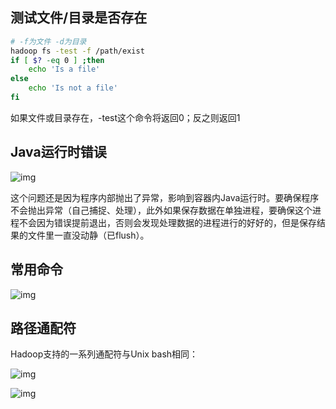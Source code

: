 ## 测试文件/目录是否存在

```bash
# -f为文件 -d为目录
hadoop fs -test -f /path/exist
if [ $? -eq 0 ] ;then 
    echo 'Is a file' 
else 
    echo 'Is not a file' 
fi
```

如果文件或目录存在，-test这个命令将返回0；反之则返回1



## Java运行时错误

![img](hdfs命令.assets/(null)-20200705234522648.(null))

这个问题还是因为程序内部抛出了异常，影响到容器内Java运行时。要确保程序不会抛出异常（自己捕捉、处理），此外如果保存数据在单独进程，要确保这个进程不会因为错误提前退出，否则会发现处理数据的进程进行的好好的，但是保存结果的文件里一直没动静（已flush）。

## 常用命令

![img](hdfs命令.assets/(null)-20200705234523071.(null))



## 路径通配符

Hadoop支持的一系列通配符与Unix bash相同：

![img](hdfs命令.assets/(null)-20200705234521346.(null))

![img](hdfs命令.assets/(null))